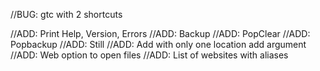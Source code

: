 //BUG: gtc with 2 shortcuts

//ADD: Print Help, Version, Errors
//ADD: Backup
//ADD: PopClear
//ADD: Popbackup
//ADD: Still
//ADD: Add with only one location add argument
//ADD: Web option to open files
//ADD: List of websites with aliases
